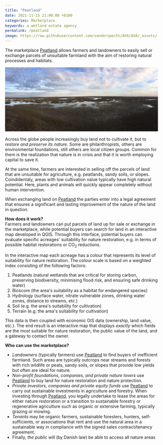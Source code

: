 ```yaml
---
title: "Peatland"
date: 2021-11-15 21:00:00 +0100
categories: Marketplace
keywords: a wetland estate agency
permalink: /peatland
image: https://raw.githubusercontent.com/sanderspecht/AVA/AVA/_assets/img/vicki-hess.jpg
---
```

The marketplace [Peatland](https://naturjord.dk/) allows farmers and landowners to easily sell or exchange parcels of unsuitable farmland with the aim of restoring natural processes and habitats.

![Naturjord](https://raw.githubusercontent.com/sanderspecht/AVA/AVA/_assets/img/vicki-hess.jpg)  

Across the globe people increasingly buy land not to cultivate it, but to *restore and preserve its nature*. Some are philanthropists, others are environmental foundations, still others are local citizen groups. Common for them is the realization that nature is in crisis and that it is worth employing capital to save it.

At the same time, farmers are interested in selling off the parcels of land that are unsuitable for agriculture, e.g. peatlands, sandy soils, or slopes. Coindidentaly, areas with low cultivation value typically have high natural potential. Here, plants and animals will quickly appear completely without human intervention.

When exchanging land on [Peatland](https://naturjord.dk/) the parties enter into a legal agreement that ensures a significant and lasting improvement of the nature of the land in question.

**How does it work?**  
Farmers and landowners can put parcels of land up for sale or exchange in the marketplace, while potential buyers can search for land in an interactive map developed in QGIS. Through this interface, potential buyers can evaluate specific acreages' suitability for nature restoration, e.g. in terms of possible habitat restorations or CO<sub>2</sub> reductions.

In the interactive map each acreage has a colour that represents its level of suitability for nature restoration. The colour scale is based on a weighted index consisting of the following factors:

1. Peatlands <span class="greytext">(natural wetlands that are critical for storing carbon, preserving biodiversity, minimising flood risk, and ensuring safe drinking water)</span>
1. Bioscore <span class="greytext">(the area's suitability as a habitat for endangered species)</span>
1. Hydrology <span class="greytext">(surface water, nitrate vulnerable zones, drinking water zones, distance to streams, etc.)</span>
1. Soil <span class="greytext">(e.g. the area's suitability for cultivation)</span>
1. Terrain <span class="greytext">(e.g. the area's suitability for cultivation)</span>

This data is then coupled with economic GIS data (ownership, land value, etc.). The end result is an interactive map that displays *exactly* which fields are the most suitable for nature restoration, the public value of the land, and a gateway to contact the owner.

**Who can use the marketplace?**  
* *Landowners* (typically farmers) use [Peatland](https://naturjord.dk/) to find buyers of inefficient farmland. Such areas are typically outcrops near streams and forests with rich wildlife or peats, sandy soils, or slopes that provide low yields but often are ideal for nature.
* *Non-profit foundations, companies, and private nature lovers* use [Peatland](https://naturjord.dk/) to buy land for nature restoration and nature protection.
* *Private investors, companies and private equity funds* use [Peatland](https://naturjord.dk/) to carry out sustainable investments in agriculture and forestry. When investing through [Peatland](https://naturjord.dk/), you legally undertake to lease the areas for either nature restoration or a transition to sustainable forestry or regenerative agriculture such as organic or extensive farming, typically grazing or mowing.
* *Tenants* may be organic farmers, sustainable foresters, hunters, self-sufficients, or associations that rent and use the natural area in a sustainable way in compliance with the signed sales contract/tenancy agreement.
* Finally, *the public* will (by Danish law) be able to access all nature areas
